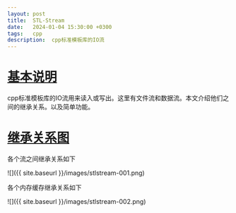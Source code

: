 ```yaml
---
layout: post
title:  STL-Stream
date:   2024-01-04 15:30:00 +0300
tags:   cpp
description:  cpp标准模板库的IO流
---
```


# [基本说明](#基本说明)

cpp标准模板库的IO流用来读入或写出。这里有文件流和数据流。本文介绍他们之间的继承关系。以及简单功能。

# [继承关系图](#继承关系图)

各个流之间继承关系如下    

![]({{ site.baseurl }}/images/stlstream-001.png)

各个内存缓存继承关系如下    

![]({{ site.baseurl }}/images/stlstream-002.png)


